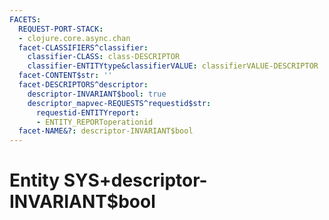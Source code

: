 ```yaml
---
FACETS:
  REQUEST-PORT-STACK:
  - clojure.core.async.chan
  facet-CLASSIFIERS^classifier:
    classifier-CLASS: class-DESCRIPTOR
    classifier-ENTITYtype&classifierVALUE: classifierVALUE-DESCRIPTOR
  facet-CONTENT$str: ''
  facet-DESCRIPTORS^descriptor:
    descriptor-INVARIANT$bool: true
    descriptor_mapvec-REQUESTS^requestid$str:
      requestid-ENTITYreport:
      - ENTITY_REPORToperationid
  facet-NAME&?: descriptor-INVARIANT$bool
---
```

# Entity SYS+descriptor-INVARIANT$bool

